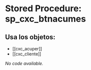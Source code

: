# Stored Procedure: sp_cxc_btnacumes

## Usa los objetos:
- [[cxc_acuper]]
- [[cxc_cliente]]

*No code available.*
